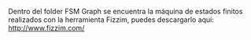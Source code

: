 Dentro del folder FSM Graph se encuentra la máquina de estados finitos realizados con la herramienta Fizzim, puedes descargarlo aquí: http://www.fizzim.com/

